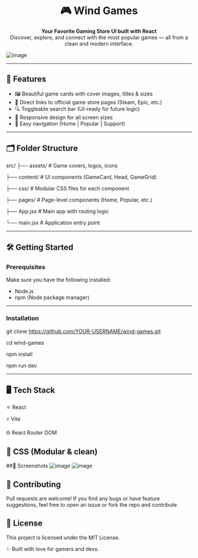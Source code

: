 <h1 align="center">🎮 Wind Games</h1>

<p align="center">
  <b>Your Favorite Gaming Store UI built with React</b><br/>
  Discover, explore, and connect with the most popular games — all from a clean and modern interface.
</p>


  ![image](https://github.com/user-attachments/assets/fd4df022-482e-450d-b67e-5dc722ba683c)

  

---

## 🚀 Features

- 🖼️ Beautiful game cards with cover images, titles & sizes
- 🔗 Direct links to official game store pages (Steam, Epic, etc.)
- 🔍 Toggleable search bar (UI-ready for future logic)
- 📱 Responsive design for all screen sizes
- 🧭 Easy navigation (Home | Popular | Support)

---

## 🗂️ Folder Structure

src/
├── assets/ # Game covers, logos, icons

├── content/ # UI components (GameCard, Head, GameGrid)

├── css/ # Modular CSS files for each component

├── pages/ # Page-level components (Home, Popular, etc.)

├── App.jsx # Main app with routing logic

└── main.jsx # Application entry point

---
## 🛠️ Getting Started

### Prerequisites

Make sure you have the following installed:

- Node.js
- npm (Node package manager)
---
### Installation

git clone https://github.com/YOUR-USERNAME/wind-games.git

cd wind-games

npm install

npm run dev

---
## 🖥️ Tech Stack

⚛️ React

⚡ Vite

🌐 React Router DOM

🎨 CSS (Modular & clean)
---
##📸 Screenshots
![image](https://github.com/user-attachments/assets/c2bd17a9-415d-4c43-98df-f7fdc3fae732)
![image](https://github.com/user-attachments/assets/935b0bc2-43c9-4476-9486-f9a10ecbeb56)


## 🤝 Contributing
Pull requests are welcome! If you find any bugs or have feature suggestions, feel free to open an issue or fork the repo and contribute.

## 📄 License
This project is licensed under the MIT License.

✨ Built with love for gamers and devs.









